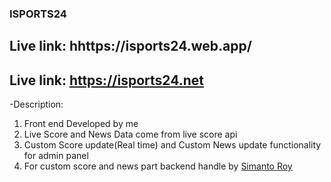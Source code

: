 ### ISPORTS24

## Live link: hhttps://isports24.web.app/
## Live link: https://isports24.net


-Description:
1) Front end Developed by me
2) Live Score and News Data come from live score api
3) Custom Score update(Real time) and Custom News update functionality for admin panel
4) For custom score and news part backend handle by [Simanto Roy](https://github.com/roy35-909)  
